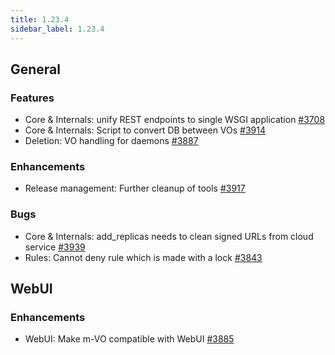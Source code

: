 ```yaml
---
title: 1.23.4
sidebar_label: 1.23.4
---
```


## General

### Features

- Core & Internals: unify REST endpoints to single WSGI application [#3708](https://github.com/rucio/rucio/issues/3708)
- Core & Internals: Script to convert DB between VOs [#3914](https://github.com/rucio/rucio/issues/3914)
- Deletion: VO handling for daemons [#3887](https://github.com/rucio/rucio/issues/3887)

### Enhancements

- Release management: Further cleanup of tools [#3917](https://github.com/rucio/rucio/issues/3917)

### Bugs

- Core & Internals: add_replicas needs to clean signed URLs from cloud service [#3939](https://github.com/rucio/rucio/issues/3939)
- Rules: Cannot deny rule which is made with a lock [#3843](https://github.com/rucio/rucio/issues/3843)

## WebUI

### Enhancements

- WebUI: Make m-VO compatible with WebUI [#3885](https://github.com/rucio/rucio/issues/3885)
